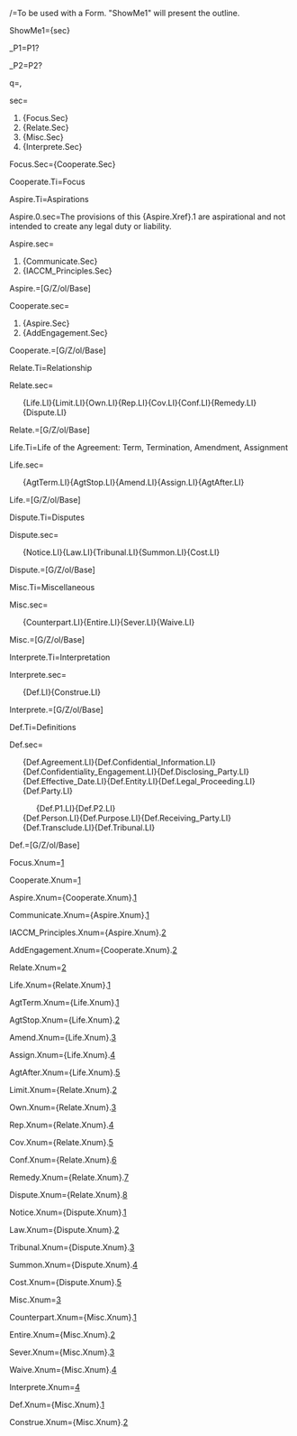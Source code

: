 /=To be used with a Form.  "ShowMe1" will present the outline.

ShowMe1={sec}

_P1=P1?

_P2=P2?

q=,

sec=<ol class="secs-and"><li>{Focus.Sec}<li>{Relate.Sec}<li>{Misc.Sec}<li>{Interprete.Sec}</ol>
  
Focus.Sec={Cooperate.Sec}

Cooperate.Ti=Focus

Aspire.Ti=Aspirations

Aspire.0.sec=The provisions of this {Aspire.Xref}.1 are aspirational and not intended to create any legal duty or liability.

Aspire.sec=<ol class="secs-and"><li>{Communicate.Sec}<li>{IACCM_Principles.Sec}</ol>

Aspire.=[G/Z/ol/Base]

Cooperate.sec=<ol class="secs-and"><li>{Aspire.Sec}<li>{AddEngagement.Sec}</ol>

Cooperate.=[G/Z/ol/Base]  

Relate.Ti=Relationship

Relate.sec=<ol class="secs-and">{Life.LI}{Limit.LI}{Own.LI}{Rep.LI}{Cov.LI}{Conf.LI}{Remedy.LI}{Dispute.LI}</ol>

Relate.=[G/Z/ol/Base]

Life.Ti=Life of the Agreement: Term, Termination, Amendment, Assignment

Life.sec=<ol>{AgtTerm.LI}{AgtStop.LI}{Amend.LI}{Assign.LI}{AgtAfter.LI}</ol>

Life.=[G/Z/ol/Base]

Dispute.Ti=Disputes

Dispute.sec=<ol class="secs-and">{Notice.LI}{Law.LI}{Tribunal.LI}{Summon.LI}{Cost.LI}</ol>
</ol>

Dispute.=[G/Z/ol/Base]


Misc.Ti=Miscellaneous

Misc.sec=<ol class="secs-and">{Counterpart.LI}{Entire.LI}{Sever.LI}{Waive.LI}</ol>

Misc.=[G/Z/ol/Base]  


Interprete.Ti=Interpretation

Interprete.sec=<ol class="secs-and">{Def.LI}{Construe.LI}</ol>

Interprete.=[G/Z/ol/Base]

Def.Ti=Definitions

Def.sec=<ul class="secs-and" type="none">{Def.Agreement.LI}{Def.Confidential_Information.LI}{Def.Confidentiality_Engagement.LI}{Def.Disclosing_Party.LI}{Def.Effective_Date.LI}{Def.Entity.LI}{Def.Legal_Proceeding.LI}{Def.Party.LI}<ol>{Def.P1.LI}{Def.P2.LI}</ol>{Def.Person.LI}{Def.Purpose.LI}{Def.Receiving_Party.LI}{Def.Transclude.LI}{Def.Tribunal.LI}</ul>

Def.=[G/Z/ol/Base]

Focus.Xnum=<a href="#Focus.Sec" class="xref">1</a>

Cooperate.Xnum=<a href="#Cooperate.Sec" class="xref">1</a>

Aspire.Xnum={Cooperate.Xnum}.<a href="#Aspire.Sec" class="xref">1</a>

Communicate.Xnum={Aspire.Xnum}.<a href="#Cooperate.Sec" class="xref">1</a>

IACCM_Principles.Xnum={Aspire.Xnum}.<a href="#IACCM_Principles.Sec" class="xref">2</a>

AddEngagement.Xnum={Cooperate.Xnum}.<a href="#AddEngagement.Sec" class="xref">2</a>

Relate.Xnum=<a href="#Relate.Sec" class="xref">2</a>

Life.Xnum={Relate.Xnum}.<a href="#Life.Sec" class="xref">1</a>

AgtTerm.Xnum={Life.Xnum}.<a href="#AgtTerm.Sec" class="xref">1</a>

AgtStop.Xnum={Life.Xnum}.<a href="#AgtStop.Sec" class="xref">2</a>

Amend.Xnum={Life.Xnum}.<a href="#Amend.Sec" class="xref">3</a>

Assign.Xnum={Life.Xnum}.<a href="#Assign.Sec" class="xref">4</a>

AgtAfter.Xnum={Life.Xnum}.<a href="#AgtAfter.Sec" class="xref">5</a>

Limit.Xnum={Relate.Xnum}.<a href="#Assign.Sec" class="xref">2</a>

Own.Xnum={Relate.Xnum}.<a href="#Own.Sec" class="xref">3</a>

Rep.Xnum={Relate.Xnum}.<a href="#Rep.Sec" class="xref">4</a>

Cov.Xnum={Relate.Xnum}.<a href="#Cov.Sec" class="xref">5</a>

Conf.Xnum={Relate.Xnum}.<a href="#Conf.Sec" class="xref">6</a>

Remedy.Xnum={Relate.Xnum}.<a href="#Remedy.Sec" class="xref">7</a>

Dispute.Xnum={Relate.Xnum}.<a href="#Dispute.Sec" class="xref">8</a>

Notice.Xnum={Dispute.Xnum}.<a href="#Notice.Sec" class="xref">1</a>

Law.Xnum={Dispute.Xnum}.<a href="#Law.Sec" class="xref">2</a>

Tribunal.Xnum={Dispute.Xnum}.<a href="#Tribunal.Sec" class="xref">3</a>

Summon.Xnum={Dispute.Xnum}.<a href="#Summon.Sec" class="xref">4</a>

Cost.Xnum={Dispute.Xnum}.<a href="#Cost.Sec" class="xref">5</a>


Misc.Xnum=<a href="#Misc.Sec" class="xref">3</a>

Counterpart.Xnum={Misc.Xnum}.<a href="#Counterpart.Sec" class="xref">1</a>

Entire.Xnum={Misc.Xnum}.<a href="#Entire.Sec" class="xref">2</a>

Sever.Xnum={Misc.Xnum}.<a href="#Sever.Sec" class="xref">3</a>

Waive.Xnum={Misc.Xnum}.<a href="#Waive.Sec" class="xref">4</a>


Interprete.Xnum=<a href="#Interprete.Sec" class="xref">4</a>

Def.Xnum={Misc.Xnum}.<a href="#.Sec" class="Def.xref">1</a>

Construe.Xnum={Misc.Xnum}.<a href="#Construe.Sec" class="xref">2</a>